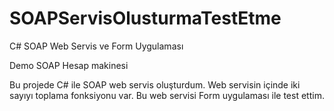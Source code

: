 # SOAPServisOlusturmaTestEtme
C# SOAP Web Servis ve Form Uygulaması

Demo SOAP Hesap makinesi 

Bu projede C# ile SOAP web servis oluşturdum. Web servisin içinde iki sayıyı toplama fonksiyonu var. Bu web servisi Form uygulaması ile test ettim.

